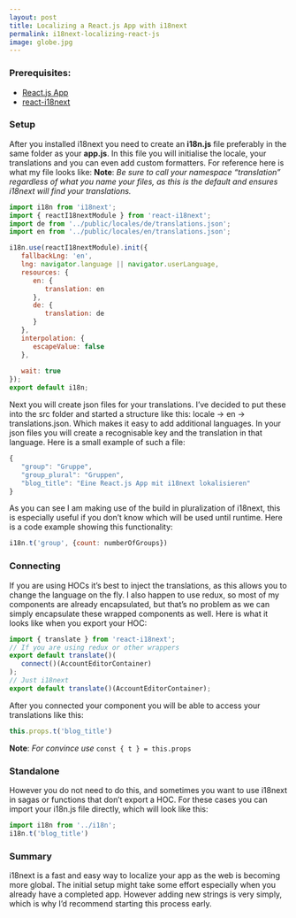 ```yaml
---
layout: post
title: Localizing a React.js App with i18next
permalink: i18next-localizing-react-js
image: globe.jpg
---
```


### Prerequisites:
- [React.js App](https://github.com/facebook/create-react-app)
- [react-i18next](https://github.com/i18next/react-i18next)

### Setup
After you installed i18next you need to create an **i18n.js** file preferably in the same folder as your **app.js**. In this file you will initialise the locale, your translations and you can even add custom formatters. For reference here is what my file looks like: 
**Note**: *Be sure to call your namespace “translation” regardless of what you name your files, as this is the default and ensures i18next will find your translations.*

```javascript
import i18n from 'i18next';
import { reactI18nextModule } from 'react-i18next';
import de from '../public/locales/de/translations.json';
import en from '../public/locales/en/translations.json'; 

i18n.use(reactI18nextModule).init({    
   fallbackLng: 'en',    
   lng: navigator.language || navigator.userLanguage,     
   resources: {        
      en: {            
         translation: en        
      },        
      de: {            
         translation: de        
      }    
   },     
   interpolation: {        
      escapeValue: false   
   },    
 
   wait: true
}); 
export default i18n;
```

Next you will create json files for your translations. I’ve decided to put these into the src folder and started a structure like this: locale → en → translations.json. Which makes it easy to add additional languages. In your json files you will create a recognisable key and the translation in that language. Here is a small example of such a file:
```javascript
{
   "group": "Gruppe",
   "group_plural": "Gruppen",
   "blog_title": "Eine React.js App mit i18next lokalisieren"
}
```
As you can see I am making use of the build in pluralization of i18next, this is especially useful if you don’t know which will be used until runtime. Here is a code example showing this functionality:
```javascript
i18n.t('group', {count: numberOfGroups})
```

### Connecting
If you are using HOCs it’s best to inject the translations, as this allows you to change the language on the fly. I also happen to use redux, so most of my components are already encapsulated, but that’s no problem as we can simply encapsulate these wrapped components as well. Here is what it looks like when you export your HOC:
```javascript
import { translate } from 'react-i18next';
// If you are using redux or other wrappers
export default translate()(
   connect()(AccountEditorContainer)
);
// Just i18next
export default translate()(AccountEditorContainer);
```

After you connected your component you will be able to access your translations like this:
```javascript
this.props.t('blog_title')
```
**Note**: *For convince use* `const { t } = this.props`  
  

### Standalone
However you do not need to do this, and sometimes you want to use i18next in sagas or functions that don’t export a HOC. For these cases you can import your i18n.js file directly, which will look like this:
```javascript
import i18n from '../i18n';
i18n.t('blog_title')
```

### Summary
i18next is a fast and easy way to localize your app as the web is becoming more global. The initial setup might take some effort especially when you already have a completed app. However adding new strings is very simply, which is why I’d recommend starting this process early.